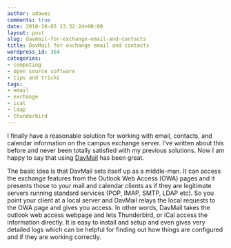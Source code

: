 ```yaml
---
author: adawes
comments: true
date: 2010-10-05 13:32:24+00:00
layout: post
slug: davmail-for-exchange-email-and-contacts
title: DavMail for exchange email and contacts
wordpress_id: 364
categories:
- computing
- open source software
- tips and tricks
tags:
- email
- exchange
- ical
- ldap
- thunderbird
---
```


I finally have a reasonable solution for working with email, contacts, and calendar information on the campus exchange server. I've written about this before and never been totally satisfied with my previous solutions. Now I am happy to say that using [DavMail](http://davmail.sourceforge.net/) has been great.
<!-- more -->
The basic idea is that DavMail sets itself up as a middle-man. It can access the exchange features from the Outlook Web Access (OWA) pages and it presents those to your mail and calendar clients as if they are legitimate servers running standard services (POP, IMAP, SMTP, LDAP etc). So you point your client at a local server and DavMail relays the local requests to the OWA page and gives you access. In other words, DavMail takes the outlook web access webpage and lets Thunderbird, or iCal access the information directly. It is easy to install and setup and even gives very detailed logs which can be helpful for finding out how things are configured and if they are working correctly.
